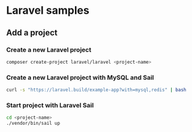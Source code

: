 # Laravel samples

## Add a project

### Create a new Laravel project
```bash
composer create-project laravel/laravel <project-name>
```

### Create a new Laravel project with MySQL and Sail
```bash
curl -s "https://laravel.build/example-app?with=mysql,redis" | bash
```

### Start project with Laravel Sail
```bash
cd <project-name>
./vendor/bin/sail up
```
